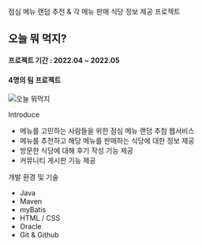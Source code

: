 점심 메뉴 랜덤 추천 & 각 메뉴 판매 식당 정보 제공 프로젝트
## 오늘 뭐 먹지?
#### <b>프로젝트 기간 : 2022.04 ~ 2022.05</b>
#### <b>4명의 팀 프로젝트</b>

![오늘 뭐먹지](https://user-images.githubusercontent.com/103720077/184758527-8e40a9a4-510e-4de0-b6a2-51dc9066f105.png)

Introduce 
- 메뉴를 고민하는 사람들을 위한 점심 메뉴 랜덤 추첨 웹서비스
- 메뉴를 추천하고 해당 메뉴를 판매하는 식당에 대한 정보 제공
- 방문한 식당에 대해 후기 작성 기능 제공
- 커뮤니티 게시판 기능 제공

개발 환경 및 기술
- Java
- Maven
- myBatis
- HTML / CSS
- Oracle
- Git & Github
